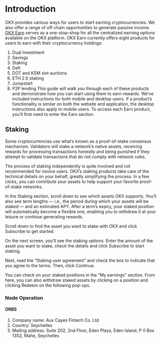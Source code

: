# Introduction
OKX provides various ways for users to start earning cryptocurrencies. We also offer a range of off-chain opportunities to generate passive income. [OKX Earn](https://www.okx.com/earn) serves as a one-stop-shop for all the centralized earning options available on the OKX platform.
OKX Earn currently offers eight products for users to earn  with their cryptocurrency holdings:
1. Dual Investment
2. Savings
3. Staking
4. Defi
5. DOT and KSM slot auctions
6. ETH 2.0 staking
7. Jumpstart
8. P2P lending
This guide will walk you through each of these products and demonstrate how you can start using them to earn rewards. We’ve included instructions for both mobile and desktop users. If a product’s functionality is similar on both the website and application, the desktop instructions also apply to mobile users. 
To access each Earn product, you’ll first need to enter the Earn section. 

## Staking
Some cryptocurrencies use what’s known as a proof-of-stake consensus mechanism. Validators will stake a network’s native assets, receiving rewards for processing transactions honestly and being punished if they attempt to validate transactions that do not comply with network rules. 

The process of staking independently is quite involved and not recommended for novice users. OKX’s staking products take care of the technical details on your behalf, greatly simplifying the process. In a few clicks, you can contribute your assets to help support your favorite proof-of-stake networks. 

In the Staking section, scroll down to see which assets OKX supports. You’ll also see term lengths — i.e., the period during which your assets will be staked — and an estimated APY. After a term’s expiry, your staked position will automatically become a flexible one, enabling you to withdraw it at your leisure or continue generating rewards. 

Scroll down to find the asset you want to stake with OKX and click Subscribe to get started. 

On the next screen, you’ll see the staking options. Enter the amount of the asset you want to stake, check the details and click Subscribe to start staking. 

Next, read the “Staking user agreement” and check the box to indicate that you agree to the terms. Then, click Continue.

You can check on your staked positions in the “My earnings” section. From here, you can also withdraw staked assets by clicking on a position and clicking Redeem on the following pop-ups. 

### Node Operation
#### ORBS
1. Company name: Aux Cayes Fintech Co. Ltd
2. Country: Seychelles
3. Mailing address: Suite 202, 2nd Floor, Eden Plaza, Eden Island, P 0 Box 1352, Mahe, Seychelles


